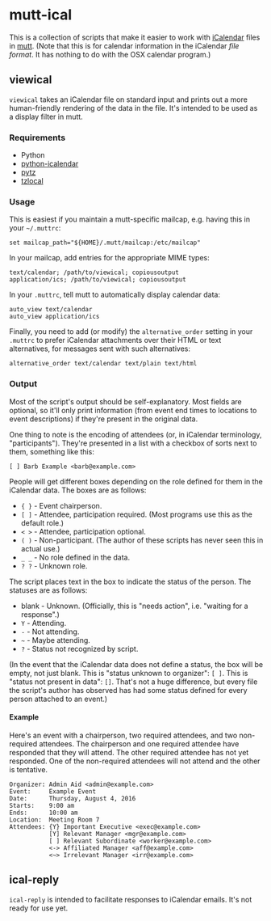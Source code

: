mutt-ical
=========

This is a collection of scripts that make it easier to work with
[iCalendar][] files in [mutt][].  (Note that this is for calendar
information in the iCalendar *file format*.  It has nothing to do with the
OSX calendar program.)

  [iCalendar]: https://en.wikipedia.org/wiki/iCalendar
  [mutt]: http://www.mutt.org


viewical
--------

`viewical` takes an iCalendar file on standard input and prints out a more
human-friendly rendering of the data in the file.  It's intended to be
used as a display filter in mutt.

### Requirements

* Python
* [python-icalendar](http://icalendar.readthedocs.org/)
* [pytz](http://pythonhosted.org/pytz/)
* [tzlocal](https://github.com/regebro/tzlocal)

### Usage

This is easiest if you maintain a mutt-specific mailcap, e.g. having this
in your `~/.muttrc`:

    set mailcap_path="${HOME}/.mutt/mailcap:/etc/mailcap"

In your mailcap, add entries for the appropriate MIME types:

    text/calendar; /path/to/viewical; copiousoutput
    application/ics; /path/to/viewical; copiousoutput

In your `.muttrc`, tell mutt to automatically display calendar data:

    auto_view text/calendar
    auto_view application/ics

Finally, you need to add (or modify) the `alternative_order` setting in
your `.muttrc` to prefer iCalendar attachments over their HTML or text
alternatives, for messages sent with such alternatives:

    alternative_order text/calendar text/plain text/html

### Output

Most of the script's output should be self-explanatory.  Most fields are
optional, so it'll only print information (from event end times to
locations to event descriptions) if they're present in the original data.

One thing to note is the encoding of attendees (or, in iCalendar
terminology, "participants").  They're presented in a list with a checkbox
of sorts next to them, something like this:

    [ ] Barb Example <barb@example.com>

People will get different boxes depending on the role defined for them in
the iCalendar data.  The boxes are as follows:

* `{ }` - Event chairperson.
* `[ ]` - Attendee, participation required.  (Most programs use this as
          the default role.)
* `< >` - Attendee, participation optional.
* `( )` - Non-participant.  (The author of these scripts has never seen
          this in actual use.)
* `_ _` - No role defined in the data.
* `? ?` - Unknown role.

The script places text in the box to indicate the status of the person.
The statuses are as follows:

* blank - Unknown.  (Officially, this is "needs action", i.e. "waiting for
          a response".)
* `Y` - Attending.
* `-` - Not attending.
* `~` - Maybe attending.
* `?` - Status not recognized by script.

(In the event that the iCalendar data does not define a status, the box
will be empty, not just blank.  This is "status unknown to organizer":
`[ ]`.  This is "status not present in data": `[]`.  That's not a huge
difference, but every file the script's author has observed has had some
status defined for every person attached to an event.)

#### Example

Here's an event with a chairperson, two required attendees, and two
non-required attendees.  The chairperson and one required attendee have
responded that they will attend.  The other required attendee has not yet
responded.  One of the non-required attendees will not attend and the
other is tentative.

    Organizer: Admin Aid <admin@example.com>
    Event:     Example Event
    Date:      Thursday, August 4, 2016
    Starts:    9:00 am
    Ends:      10:00 am
    Location:  Meeting Room 7
    Attendees: {Y} Important Executive <exec@example.com>
               [Y] Relevant Manager <mgr@example.com>
               [ ] Relevant Subordinate <worker@example.com>
               <-> Affiliated Manager <aff@example.com>
               <~> Irrelevant Manager <irr@example.com>


ical-reply
----------

`ical-reply` is intended to facilitate responses to iCalendar emails.
It's not ready for use yet.
